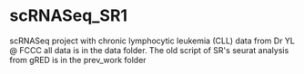 # scRNASeq_SR1
scRNASeq project with chronic lymphocytic leukemia (CLL) data from Dr YL @ FCCC
all data is in the data folder. The old script of SR's seurat analysis from gRED is in the prev_work folder
